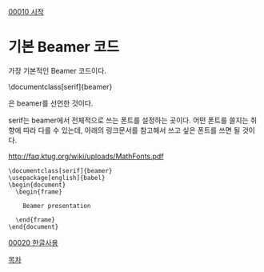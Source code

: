 [00010 시작](./00010_시작.md)

# 기본 Beamer 코드

가장 기본적인 Beamer 코드이다. 

\documentclass[serif]{beamer}

은 beamer를 선언한 것이다. 

serif는 beamer에서 전체적으로 쓰는 폰트를 설정하는 곳이다. 어떤 폰트를 쓸지는 취향에 따라 다를 수 있는데, 아래의 링크문서를 참고해서 쓰고 싶은 폰트를 쓰면 될 것이다.

http://faq.ktug.org/wiki/uploads/MathFonts.pdf

```
\documentclass[serif]{beamer} 
\usepackage[english]{babel}
\begin{document}
  \begin{frame}

    Beamer presentation 

  \end{frame}
\end{document}
```

[00020 한글사용](./00020_한글사용.md)

[목차](./README.md)
